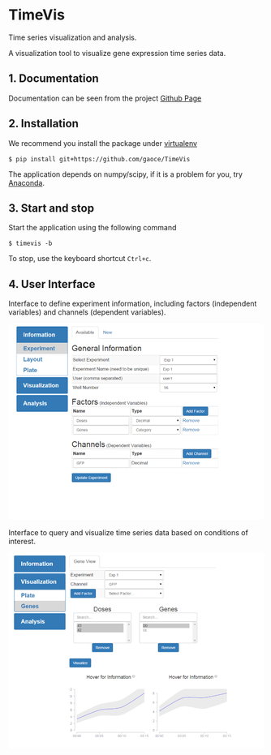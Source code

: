 # TimeVis
Time series visualization and analysis. 

A visualization tool to visualize gene expression time series data.

## 1. Documentation

Documentation can be seen from the project [Github Page](http://gaoce.github.io/TimeVis)

## 2. Installation

We recommend you install the package under [virtualenv](https://virtualenv.pypa.io/en/latest/)

    $ pip install git+https://github.com/gaoce/TimeVis

The application depends on numpy/scipy, if it is a problem for you, try 
[Anaconda](http://continuum.io/downloads).

## 3. Start and stop
Start the application using the following command
	
    $ timevis -b

To stop, use the keyboard shortcut `Ctrl+c`.

## 4. User Interface
Interface to define experiment information, including factors (independent
variables) and channels (dependent variables).

![Experiment Information](/docs/images/experiment.png)

Interface to query and visualize time series data based on conditions of
interest.

![Visualization](/docs/images/gene_vis.png)
